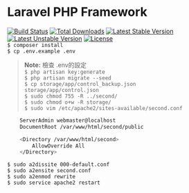 # Laravel PHP Framework

[![Build Status](https://travis-ci.org/laravel/framework.svg)](https://travis-ci.org/laravel/framework)
[![Total Downloads](https://poser.pugx.org/laravel/framework/d/total.svg)](https://packagist.org/packages/laravel/framework)
[![Latest Stable Version](https://poser.pugx.org/laravel/framework/v/stable.svg)](https://packagist.org/packages/laravel/framework)
[![Latest Unstable Version](https://poser.pugx.org/laravel/framework/v/unstable.svg)](https://packagist.org/packages/laravel/framework)
[![License](https://poser.pugx.org/laravel/framework/license.svg)](https://packagist.org/packages/laravel/framework)
<br>
<code>$ composer install</code>     
<code>$ cp .env.example .env</code>     
> **Note:** 檢查 .env的設定      
<code>$ php artisan key:generate</code>     
<code>$ php artisan migrate --seed</code>      
<code>$ cp storage/app/control_backup.json storage/app/control.json</code>      
<code>$ sudo chmod 755 -R ../second/</code>      
<code>$ sudo chmod o+w -R storage/</code>       
<code>$ sudo vim /etc/apache2/sites-available/second.conf</code>     
```sh
    ServerAdmin webmaster@localhost
    DocumentRoot /var/www/html/second/public

    <Directory /var/www/html/second>
        AllowOverride All
    </Directory>
```
<code>$ sudo a2dissite 000-default.conf</code>      
<code>$ sudo a2ensite second.conf</code>     
<code>$ sudo a2enmod rewrite</code>     
<code>$ sudo service apache2 restart</code>     
